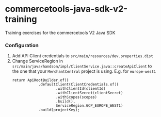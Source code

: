 # commercetools-java-sdk-v2-training
Training exercises for the commercetools V2 Java SDK

### Configuration

1. Add API Client credentials to `src/main/resources/dev.properties.dist`
2. Change ServiceRegion in `src/main/java/handson/impl/ClientService.java::createApiClient` to the one that your `MerchantCentral` project is using. E.g. for `europe-west1`
    ```
    return ApiRootBuilder.of()
                .defaultClient(ClientCredentials.of()
                        .withClientId(clientId)
                        .withClientSecret(clientSecret)
                        .withScopes(scopes)
                        .build(),
                        ServiceRegion.GCP_EUROPE_WEST1)
                .build(projectKey);
    ```